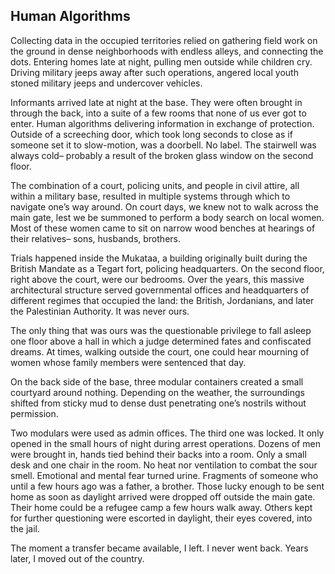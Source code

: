 ## Human Algorithms

Collecting data in the occupied territories relied on gathering field work on the ground in dense neighborhoods with endless alleys, and connecting the dots. Entering homes late at night, pulling men outside while children cry. Driving military jeeps away after such operations, angered local youth stoned military jeeps and undercover vehicles.

Informants arrived late at night at the base. They were often brought in through the back, into a suite of a few rooms that none of us ever got to enter. Human algorithms delivering information in exchange of protection. Outside of a screeching door, which took long seconds to close as if someone set it to slow-motion, was a doorbell. No label. The stairwell was always cold– probably a result of the broken glass window on the second floor.

The combination of a court, policing units, and people in civil attire, all within a military base, resulted in multiple systems through which to navigate one’s way around. On court days, we knew not to walk across the main gate, lest we be summoned to perform a body search on local women. Most of these women came to sit on narrow wood benches at hearings of their relatives– sons, husbands, brothers.

Trials happened inside the Mukataa, a building originally built during the British Mandate as a Tegart fort, policing headquarters. On the second floor, right above the court, were our bedrooms. Over the years, this massive architectural structure served governmental offices and headquarters of different regimes that occupied the land: the British, Jordanians, and later the Palestinian Authority. It was never ours.

The only thing that was ours was the questionable privilege to fall asleep one floor above a hall in which a judge determined fates and confiscated dreams. At times, walking outside the court, one could hear mourning of women whose family members were sentenced that day.

On the back side of the base, three modular containers created a small courtyard around nothing. Depending on the weather, the surroundings shifted from sticky mud to dense dust penetrating one’s nostrils without permission.

Two modulars were used as admin offices. The third one was locked. It only opened in the small hours of night during arrest operations. Dozens of men were brought in, hands tied behind their backs into a room. Only a small desk and one chair in the room. No heat nor ventilation to combat the sour smell. Emotional and mental fear turned urine. Fragments of someone who until a few hours ago was a father, a brother. Those lucky enough to be sent home as soon as daylight arrived were dropped off outside the main gate. Their home could be a refugee camp a few hours walk away. Others kept for further questioning were escorted in daylight, their eyes covered, into the jail.

The moment a transfer became available, I left. I never went back. Years later, I moved out of the country.
